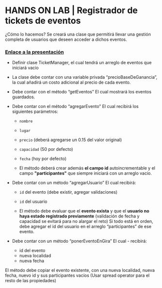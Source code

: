 # HANDS ON LAB | Registrador de tickets de eventos


¿Cómo lo hacemos? Se creará una clase que permitirá llevar una gestión completa de usuarios que deseen acceder a dichos eventos.


### [Enlace a la presentación](https://docs.google.com/presentation/d/1jPxU38oObKKsut8ttUDKzWwCiDEW2CQLRQGNICS_4MQ/edit#slide=id.g11af22068b0_8_705)


- Definir clase TicketManager, el cual tendrá un arreglo de eventos que iniciará vacío
- La clase debe contar con una variable privada “precioBaseDeGanancia”, la cual añadirá un costo adicional al precio de cada evento.
- Debe contar con el método “getEventos” El cual mostrará los eventos guardados.
- Debe contar con el método “agregarEvento” El cual recibirá los siguientes parámetros:
  - `nombre`
  - `lugar`
  - `precio` (deberá agregarse un 0.15 del valor original)
  - `capacidad` (50 por defecto)
  - `fecha` (hoy por defecto)
  
  - El método deberá crear además **el campo id** autoincrementable y el campo **"participantes"** que siempre iniciará con un arreglo vacío.

- Debe contar con un método “agregarUsuario” El cual recibirá:
  - `id` del evento (debe existir, agregar validaciones)
  - `id` del usuario
  
  - El método debe evaluar que el **evento exista** y que el **usuario no haya estado registrado previamente** (validación de fecha y capacidad se evitará para no alargar el reto)
Si todo está en orden, debe agregar el id del usuario en el arreglo “participantes” de ese evento.

- Debe contar con un método “ponerEventoEnGira” El cual - recibirá:
  - id del evento
  - nueva localidad
  - nueva fecha
  
El método debe copiar el evento existente, con una nueva localidad, nueva fecha, nuevo id y sus participantes vacíos (Usar spread operator para el resto de las propiedades)

